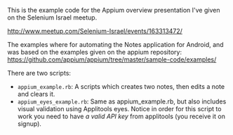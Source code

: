This is the example code for the Appium overview presentation I've given on the Selenium Israel meetup.

http://www.meetup.com/Selenium-Israel/events/163313472/

The examples where for automating the Notes application for Android, and was based on the examples given on the appium repository:
https://github.com/appium/appium/tree/master/sample-code/examples/

There are two scripts:
* `appium_example.rb`: A scripts which creates two notes, then edits a note and clears it.
* `appium_eyes_example.rb`: Same as appium_example.rb, but also includes visual validation using Applitools eyes. Notice in order for this script to work you need to have *a valid API key* from applitools (you receive it on signup).



